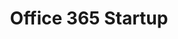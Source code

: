 ---sort_key: 22layout: "sku"id: office-365-startup-setuptitle: "Office 365 Startup"heading: "Office 365 Startup"sub-title: "Fresh account setup. Setup Pricing for Office 365 (one-time fee)"category: "Digital Transformation"category_description: "Modernise businesses with next-gen tech."features: - feature: "Unlimited mailboxes configured for your team" - feature: "Professional project management" - feature: "Less than 7 days full implementation time" - feature: "30 days post-project support"price: "549"unit: "setup"---